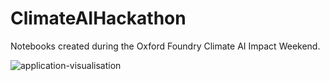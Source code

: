 # ClimateAIHackathon
Notebooks created during the Oxford Foundry Climate AI Impact Weekend.

![application-visualisation](https://github.com/con-schneider/ClimateAIHackathon/git_png.png)
